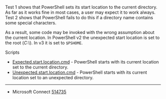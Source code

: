 
Test 1 shows that PowerShell sets its start location to the current directory.
As far as it works fine in most cases, a user may expect it to work always.
Test 2 shows that PowerShell fails to do this if a directory name contains
some special characters.

As a result, some code may be invoked with the wrong assumption about the
current location. In PowerShell v2 the unexpected start location is set to
the root (*C:\\*). In v3 it is set to `$PSHOME`.

Scripts

- [Expected.start.location.cmd](Expected.start.location.cmd) - PowerShell starts with its current location set to the current directory.
- [Unexpected.start.location.cmd](Unexpected.start.location.cmd) - PowerShell starts with its current location set to an unexpected directory.

---

- Microsoft Connect [514735](https://connect.microsoft.com/PowerShell/Feedback/Details/514735)
